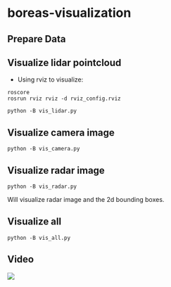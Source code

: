 # boreas-visualization

## Prepare Data

## Visualize lidar pointcloud
* Using rviz to visualize:
```
roscore
rosrun rviz rviz -d rviz_config.rviz
```
```
python -B vis_lidar.py
```

## Visualize camera image
```
python -B vis_camera.py
```

## Visualize radar image
```
python -B vis_radar.py
```
Will visualize radar image and the 2d bounding boxes.

## Visualize all
```
python -B vis_all.py
```

## Video
[![](https://img.youtube.com/vi/fXD2hjp8eNg/0.jpg)](https://youtu.be/fXD2hjp8eNg)
